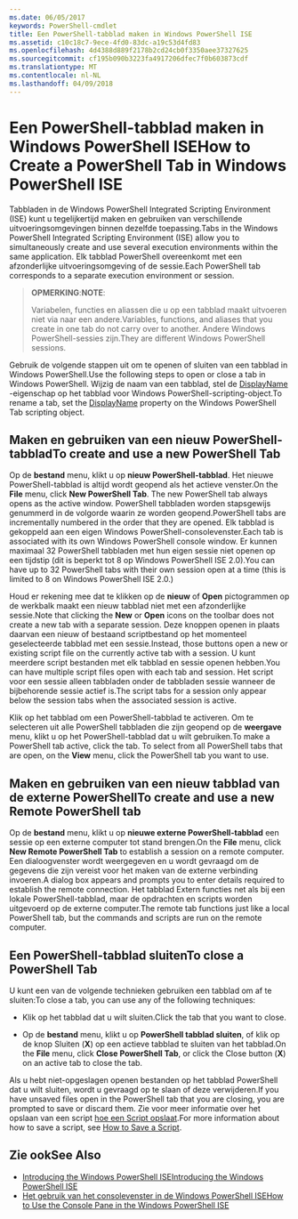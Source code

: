 ```yaml
---
ms.date: 06/05/2017
keywords: PowerShell-cmdlet
title: Een PowerShell-tabblad maken in Windows PowerShell ISE
ms.assetid: c10c18c7-9ece-4fd0-83dc-a19c53d4fd83
ms.openlocfilehash: 4d4388d889f2178b2cd24cb0f3350aee37327625
ms.sourcegitcommit: cf195b090b3223fa4917206dfec7f0b603873cdf
ms.translationtype: MT
ms.contentlocale: nl-NL
ms.lasthandoff: 04/09/2018
---
```

# <a name="how-to-create-a-powershell-tab-in-windows-powershell-ise"></a><span data-ttu-id="16580-103">Een PowerShell-tabblad maken in Windows PowerShell ISE</span><span class="sxs-lookup"><span data-stu-id="16580-103">How to Create a PowerShell Tab in Windows PowerShell ISE</span></span>

<span data-ttu-id="16580-104">Tabbladen in de Windows PowerShell Integrated Scripting Environment (ISE) kunt u tegelijkertijd maken en gebruiken van verschillende uitvoeringsomgevingen binnen dezelfde toepassing.</span><span class="sxs-lookup"><span data-stu-id="16580-104">Tabs in the Windows PowerShell Integrated Scripting Environment (ISE) allow you to simultaneously create and use several execution environments within the same application.</span></span>
<span data-ttu-id="16580-105">Elk tabblad PowerShell overeenkomt met een afzonderlijke uitvoeringsomgeving of de sessie.</span><span class="sxs-lookup"><span data-stu-id="16580-105">Each PowerShell tab corresponds to a separate execution environment or session.</span></span>

> <span data-ttu-id="16580-106">**OPMERKING**:</span><span class="sxs-lookup"><span data-stu-id="16580-106">**NOTE**:</span></span>
>
> <span data-ttu-id="16580-107">Variabelen, functies en aliassen die u op een tabblad maakt uitvoeren niet via naar een andere.</span><span class="sxs-lookup"><span data-stu-id="16580-107">Variables, functions, and aliases that you create in one tab do not carry over to another.</span></span> <span data-ttu-id="16580-108">Andere Windows PowerShell-sessies zijn.</span><span class="sxs-lookup"><span data-stu-id="16580-108">They are different Windows PowerShell sessions.</span></span>

<span data-ttu-id="16580-109">Gebruik de volgende stappen uit om te openen of sluiten van een tabblad in Windows PowerShell.</span><span class="sxs-lookup"><span data-stu-id="16580-109">Use the following steps to open or close a tab in Windows PowerShell.</span></span>
<span data-ttu-id="16580-110">Wijzig de naam van een tabblad, stel de [DisplayName](The-PowerShellTab-Object.md#displayname) -eigenschap op het tabblad voor Windows PowerShell-scripting-object.</span><span class="sxs-lookup"><span data-stu-id="16580-110">To rename a tab, set the [DisplayName](The-PowerShellTab-Object.md#displayname) property on the Windows PowerShell Tab scripting object.</span></span>

## <a name="to-create-and-use-a-new-powershell-tab"></a><span data-ttu-id="16580-111">Maken en gebruiken van een nieuw PowerShell-tabblad</span><span class="sxs-lookup"><span data-stu-id="16580-111">To create and use a new PowerShell Tab</span></span>

<span data-ttu-id="16580-112">Op de **bestand** menu, klikt u op **nieuw PowerShell-tabblad**. Het nieuwe PowerShell-tabblad is altijd wordt geopend als het actieve venster.</span><span class="sxs-lookup"><span data-stu-id="16580-112">On the **File** menu, click **New PowerShell Tab**. The new PowerShell tab always opens as the active window.</span></span>
<span data-ttu-id="16580-113">PowerShell tabbladen worden stapsgewijs genummerd in de volgorde waarin ze worden geopend.</span><span class="sxs-lookup"><span data-stu-id="16580-113">PowerShell tabs are incrementally numbered in the order that they are opened.</span></span>
<span data-ttu-id="16580-114">Elk tabblad is gekoppeld aan een eigen Windows PowerShell-consolevenster.</span><span class="sxs-lookup"><span data-stu-id="16580-114">Each tab is associated with its own Windows PowerShell console window.</span></span>
<span data-ttu-id="16580-115">Er kunnen maximaal 32 PowerShell tabbladen met hun eigen sessie niet openen op een tijdstip (dit is beperkt tot 8 op Windows PowerShell ISE 2.0).</span><span class="sxs-lookup"><span data-stu-id="16580-115">You can have up to 32 PowerShell tabs with their own session open at a time (this is limited to 8 on Windows PowerShell ISE 2.0.)</span></span>

<span data-ttu-id="16580-116">Houd er rekening mee dat te klikken op de **nieuw** of **Open** pictogrammen op de werkbalk maakt een nieuw tabblad niet met een afzonderlijke sessie.</span><span class="sxs-lookup"><span data-stu-id="16580-116">Note that clicking the **New** or **Open** icons on the toolbar does not create a new tab with a separate session.</span></span>
<span data-ttu-id="16580-117">Deze knoppen openen in plaats daarvan een nieuw of bestaand scriptbestand op het momenteel geselecteerde tabblad met een sessie.</span><span class="sxs-lookup"><span data-stu-id="16580-117">Instead, those buttons open a new or existing script file on the currently active tab with a session.</span></span>
<span data-ttu-id="16580-118">U kunt meerdere script bestanden met elk tabblad en sessie openen hebben.</span><span class="sxs-lookup"><span data-stu-id="16580-118">You can have multiple script files open with each tab and session.</span></span>
<span data-ttu-id="16580-119">Het script voor een sessie alleen tabbladen onder de tabbladen sessie wanneer de bijbehorende sessie actief is.</span><span class="sxs-lookup"><span data-stu-id="16580-119">The script tabs for a session only appear below the session tabs when the associated session is active.</span></span>

<span data-ttu-id="16580-120">Klik op het tabblad om een PowerShell-tabblad te activeren. Om te selecteren uit alle PowerShell tabbladen die zijn geopend op de **weergave** menu, klikt u op het PowerShell-tabblad dat u wilt gebruiken.</span><span class="sxs-lookup"><span data-stu-id="16580-120">To make a PowerShell tab active, click the tab. To select from all PowerShell tabs that are open, on the **View** menu, click the PowerShell tab you want to use.</span></span>

## <a name="to-create-and-use-a-new-remote-powershell-tab"></a><span data-ttu-id="16580-121">Maken en gebruiken van een nieuw tabblad van de externe PowerShell</span><span class="sxs-lookup"><span data-stu-id="16580-121">To create and use a new Remote PowerShell tab</span></span>

<span data-ttu-id="16580-122">Op de **bestand** menu, klikt u op **nieuwe externe PowerShell-tabblad** een sessie op een externe computer tot stand brengen.</span><span class="sxs-lookup"><span data-stu-id="16580-122">On the **File** menu, click **New Remote PowerShell Tab** to establish a session on a remote computer.</span></span>
<span data-ttu-id="16580-123">Een dialoogvenster wordt weergegeven en u wordt gevraagd om de gegevens die zijn vereist voor het maken van de externe verbinding invoeren.</span><span class="sxs-lookup"><span data-stu-id="16580-123">A dialog box appears and prompts you to enter details required to establish the remote connection.</span></span>
<span data-ttu-id="16580-124">Het tabblad Extern functies net als bij een lokale PowerShell-tabblad, maar de opdrachten en scripts worden uitgevoerd op de externe computer.</span><span class="sxs-lookup"><span data-stu-id="16580-124">The remote tab functions just like a local PowerShell tab, but the commands and scripts are run on the remote computer.</span></span>

## <a name="to-close-a-powershell-tab"></a><span data-ttu-id="16580-125">Een PowerShell-tabblad sluiten</span><span class="sxs-lookup"><span data-stu-id="16580-125">To close a PowerShell Tab</span></span>

<span data-ttu-id="16580-126">U kunt een van de volgende technieken gebruiken een tabblad om af te sluiten:</span><span class="sxs-lookup"><span data-stu-id="16580-126">To close a tab, you can use any of the following techniques:</span></span>

- <span data-ttu-id="16580-127">Klik op het tabblad dat u wilt sluiten.</span><span class="sxs-lookup"><span data-stu-id="16580-127">Click the tab that you want to close.</span></span>

- <span data-ttu-id="16580-128">Op de **bestand** menu, klikt u op **PowerShell tabblad sluiten**, of klik op de knop Sluiten (**X**) op een actieve tabblad te sluiten van het tabblad.</span><span class="sxs-lookup"><span data-stu-id="16580-128">On the **File** menu, click **Close PowerShell Tab**, or click  the Close button  (**X**) on an active tab to close the tab.</span></span>

<span data-ttu-id="16580-129">Als u hebt niet-opgeslagen openen bestanden op het tabblad PowerShell dat u wilt sluiten, wordt u gevraagd op te slaan of deze verwijderen.</span><span class="sxs-lookup"><span data-stu-id="16580-129">If you have unsaved files open in the PowerShell tab that you are closing, you are prompted to save or discard them.</span></span>
<span data-ttu-id="16580-130">Zie voor meer informatie over het opslaan van een script [hoe een Script opslaat](How-to-Write-and-Run-Scripts-in-the-Windows-PowerShell-ISE.md#how-to-save-a-script).</span><span class="sxs-lookup"><span data-stu-id="16580-130">For more information about how to save a script, see [How to Save a Script](How-to-Write-and-Run-Scripts-in-the-Windows-PowerShell-ISE.md#how-to-save-a-script).</span></span>

## <a name="see-also"></a><span data-ttu-id="16580-131">Zie ook</span><span class="sxs-lookup"><span data-stu-id="16580-131">See Also</span></span>

- [<span data-ttu-id="16580-132">Introducing the Windows PowerShell ISE</span><span class="sxs-lookup"><span data-stu-id="16580-132">Introducing the Windows PowerShell ISE</span></span>](Introducing-the-Windows-PowerShell-ISE.md)
- [<span data-ttu-id="16580-133">Het gebruik van het consolevenster in de Windows PowerShell ISE</span><span class="sxs-lookup"><span data-stu-id="16580-133">How to Use the Console Pane in the Windows PowerShell ISE</span></span>](How-to-Use-the-Console-Pane-in-the-Windows-PowerShell-ISE.md)